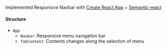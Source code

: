 Implemented Responsive Navbar with [Create React App](https://github.com/facebook/create-react-app) + [Semantic-react](https://react.semantic-ui.com/)

#### Structure
- `App`
  - `Navbar`: Responsive menu navigation bar
  - `TabContent`: Contents changes along the selection of menu
